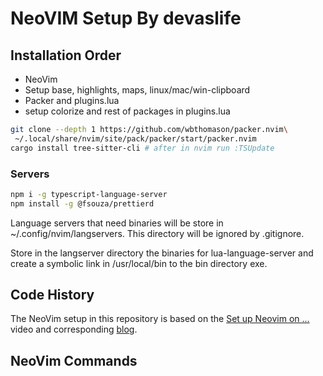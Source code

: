 # NeoVIM Setup By devaslife


## Installation Order

- NeoVim
- Setup base, highlights, maps, linux/mac/win-clipboard
- Packer and plugins.lua
- setup colorize and rest of packages in plugins.lua

```bash
git clone --depth 1 https://github.com/wbthomason/packer.nvim\
 ~/.local/share/nvim/site/pack/packer/start/packer.nvim
cargo install tree-sitter-cli # after in nvim run :TSUpdate
```

### Servers

```bash
npm i -g typescript-language-server
npm install -g @fsouza/prettierd
```

Language servers that need binaries will be store in ~/.config/nvim/langservers.
This directory will be ignored by .gitignore.

Store in the langserver directory the binaries for lua-language-server
and create a symbolic link in /usr/local/bin to the bin directory exe.

## Code History

The NeoVim setup in this repository is based on the
[Set up Neovim on ...](https://youtu.be/ajmK0ZNcM4Q)
video and corresponding 
[blog](https://dev.to/craftzdog/my-neovim-setup-for-react-typescript-tailwind-css-etc-58fb).

## NeoVim Commands

